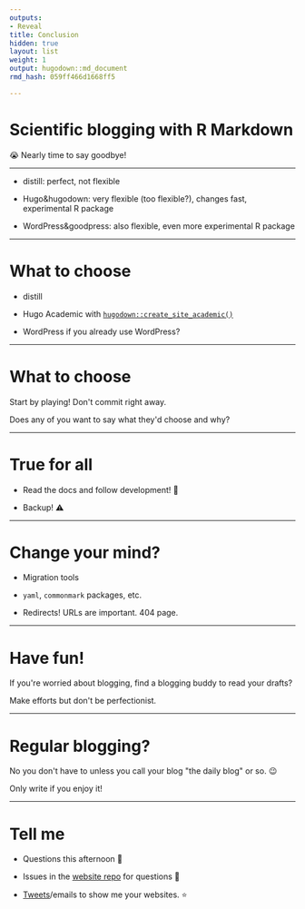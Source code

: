 ```yaml
---
outputs:
- Reveal
title: Conclusion
hidden: true
layout: list
weight: 1
output: hugodown::md_document
rmd_hash: 059ff466d1668ff5

---
```


Scientific blogging with R Markdown
===================================

:sob: Nearly time to say goodbye!

------------------------------------------------------------------------

-   distill: perfect, not flexible

-   Hugo&hugodown: very flexible (too flexible?), changes fast, experimental R package

-   WordPress&goodpress: also flexible, even more experimental R package

------------------------------------------------------------------------

What to choose
==============

-   distill

-   Hugo Academic with [`hugodown::create_site_academic()`](https://rdrr.io/pkg/hugodown/man/create_site_academic.html)

-   WordPress if you already use WordPress?

------------------------------------------------------------------------

What to choose
==============

Start by playing! Don't commit right away.

Does any of you want to say what they'd choose and why?

------------------------------------------------------------------------

True for all
============

-   Read the docs and follow development! :eyes:

-   Backup! :warning:

------------------------------------------------------------------------

Change your mind?
=================

-   Migration tools

-   `yaml`, `commonmark` packages, etc.

-   Redirects! URLs are important. 404 page.

------------------------------------------------------------------------

Have fun!
=========

If you're worried about blogging, find a blogging buddy to read your drafts?

Make efforts but don't be perfectionist.

------------------------------------------------------------------------

Regular blogging?
=================

No you don't have to unless you call your blog "the daily blog" or so. :wink:

Only write if you enjoy it!

------------------------------------------------------------------------

Tell me
=======

-   Questions this afternoon :raising_hand:

-   Issues in the [website repo](https://github.com/maelle/rmd-blogging-course/issues) for questions :raising_hand:

-   [Tweets](https://twitter.com/ma_salmon)/emails to show me your websites. :star:

